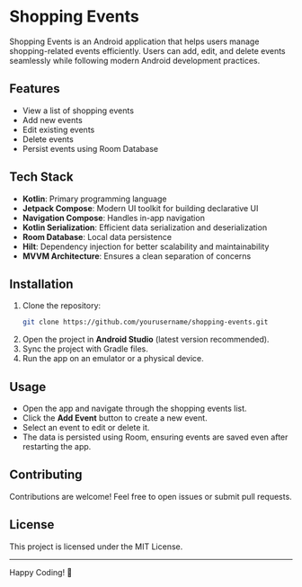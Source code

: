 # Shopping Events

Shopping Events is an Android application that helps users manage shopping-related events efficiently. Users can add, edit, and delete events seamlessly while following modern Android development practices.

## Features
- View a list of shopping events
- Add new events
- Edit existing events
- Delete events
- Persist events using Room Database

## Tech Stack
- **Kotlin**: Primary programming language
- **Jetpack Compose**: Modern UI toolkit for building declarative UI
- **Navigation Compose**: Handles in-app navigation
- **Kotlin Serialization**: Efficient data serialization and deserialization
- **Room Database**: Local data persistence
- **Hilt**: Dependency injection for better scalability and maintainability
- **MVVM Architecture**: Ensures a clean separation of concerns

## Installation
1. Clone the repository:
   ```sh
   git clone https://github.com/yourusername/shopping-events.git
   ```
2. Open the project in **Android Studio** (latest version recommended).
3. Sync the project with Gradle files.
4. Run the app on an emulator or a physical device.

## Usage
- Open the app and navigate through the shopping events list.
- Click the **Add Event** button to create a new event.
- Select an event to edit or delete it.
- The data is persisted using Room, ensuring events are saved even after restarting the app.

## Contributing
Contributions are welcome! Feel free to open issues or submit pull requests.

## License
This project is licensed under the MIT License.

---

Happy Coding! 🚀
